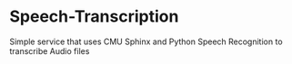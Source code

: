 # Speech-Transcription
Simple service that uses CMU Sphinx and Python Speech Recognition to transcribe Audio files
